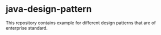 # java-design-pattern
This repository contains example for different design patterns that are of enterprise standard.
